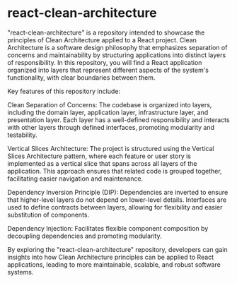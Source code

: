 # react-clean-architecture

"react-clean-architecture" is a repository intended to showcase the principles of Clean Architecture applied to a React project. Clean Architecture is a software design philosophy that emphasizes separation of concerns and maintainability by structuring applications into distinct layers of responsibility. In this repository, you will find a React application organized into layers that represent different aspects of the system's functionality, with clear boundaries between them.

Key features of this repository include:

Clean Separation of Concerns: The codebase is organized into layers, including the domain layer, application layer, infrastructure layer, and presentation layer. Each layer has a well-defined responsibility and interacts with other layers through defined interfaces, promoting modularity and testability.

Vertical Slices Architecture: The project is structured using the Vertical Slices Architecture pattern, where each feature or user story is implemented as a vertical slice that spans across all layers of the application. This approach ensures that related code is grouped together, facilitating easier navigation and maintenance.

Dependency Inversion Principle (DIP): Dependencies are inverted to ensure that higher-level layers do not depend on lower-level details. Interfaces are used to define contracts between layers, allowing for flexibility and easier substitution of components.

Dependency Injection: Facilitates flexible component composition by decoupling dependencies and promoting modularity.

By exploring the "react-clean-architecture" repository, developers can gain insights into how Clean Architecture principles can be applied to React applications, leading to more maintainable, scalable, and robust software systems.
